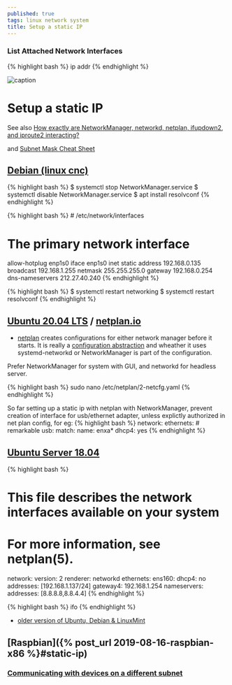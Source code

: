```yaml
---
published: true
tags: linux network system
title: Setup a static IP
---
```

### List Attached Network Interfaces
{% highlight bash %}
ip addr
{% endhighlight %}

![caption](https://www.linuxtechi.com/wp-content/uploads/2020/05/ip-addr-show-dynamic-ip-ubuntu-20-04-server-1024x283.png)

# Setup a static IP 
See also [How exactly are NetworkManager, networkd, netplan, ifupdown2, and iproute2 interacting?](https://unix.stackexchange.com/questions/475146/how-exactly-are-networkmanager-networkd-netplan-ifupdown2-and-iproute2-inter)

and [Subnet Mask Cheat Sheet](https://www.aelius.com/njh/subnet_sheet.html)

## [Debian (linux cnc)](https://linuxconfig.org/how-to-set-a-static-ip-address-on-debian-10-buster)
{% highlight bash %}
$ systemctl stop NetworkManager.service
$ systemctl disable NetworkManager.service
$ apt install resolvconf
{% endhighlight %}

{% highlight bash %}
# /etc/network/interfaces
# The primary network interface
allow-hotplug enp1s0
iface enp1s0 inet static
  address 192.168.0.135
  broadcast 192.168.1.255
  netmask 255.255.255.0
  gateway 192.168.0.254
  dns-nameservers 212.27.40.240
{% endhighlight %}

{% highlight bash %}
$ systemctl restart networking
$ systemctl restart resolvconf
{% endhighlight %}

## [Ubuntu 20.04 LTS](https://www.linuxtechi.com/assign-static-ip-address-ubuntu-20-04-lts/) / [netplan.io](https://netplan.io/reference/)
- [netplan](https://www.linuxjournal.com/content/have-plan-netplan) creates configurations for either network manager before it starts. It is really a [configuration abstraction](https://unix.stackexchange.com/a/475190/192991) and wheather it uses systemd-networkd or NetworkManager is part of the configuration.

Prefer NetworkManager for system with GUI, and networkd for headless server.

{% highlight bash %}
sudo nano /etc/netplan/2-netcfg.yaml
{% endhighlight %}

So far setting up a static ip with netplan with NetworkManager, prevent creation of interface for usb/ethernet adapter, unless explictly authorized in net plan config, for eg:
{% highlight bash %}
network:
  ethernets:
    # remarkable
    usb:
     match:
       name: enxa*
     dhcp4: yes
{% endhighlight %}

## [Ubuntu Server 18.04](https://askubuntu.com/questions/1029531/how-to-setup-a-static-ip-on-ubuntu-server-18-04)

{% highlight bash %}
# This file describes the network interfaces available on your system
# For more information, see netplan(5).
network:
  version: 2
  renderer: networkd
  ethernets:
    ens160:
     dhcp4: no
     addresses: [192.168.1.137/24]
     gateway4: 192.168.1.254
     nameservers:
       addresses: [8.8.8.8,8.8.4.4]
{% endhighlight %}

{% highlight bash %}
ifo
{% endhighlight %}

 - [older version of Ubuntu, Debian & LinuxMint](https://tecadmin.net/setup-network-interface-on-ubuntu-debian-and-linuxmint/)
 
## [Raspbian]({% post_url 2019-08-16-raspbian-x86 %}#static-ip)


### [Communicating with devices on a different subnet](https://superuser.com/questions/860949/communicating-with-devices-on-a-different-subnet)
